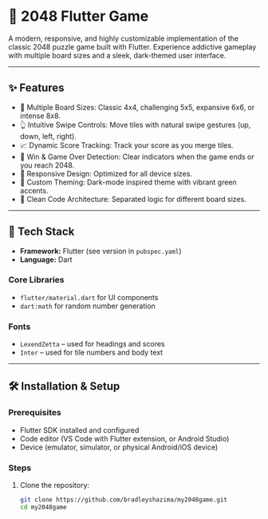 # 🎲 2048 Flutter Game

A modern, responsive, and highly customizable implementation of the classic 2048 puzzle game built with Flutter. Experience addictive gameplay with multiple board sizes and a sleek, dark-themed user interface.

---

## ✨ Features

- 🧩 Multiple Board Sizes: Classic 4x4, challenging 5x5, expansive 6x6, or intense 8x8.
- 👆 Intuitive Swipe Controls: Move tiles with natural swipe gestures (up, down, left, right).
- 📈 Dynamic Score Tracking: Track your score as you merge tiles.
- 🎯 Win & Game Over Detection: Clear indicators when the game ends or you reach 2048.
- 📱 Responsive Design: Optimized for all device sizes.
- 🎨 Custom Theming: Dark-mode inspired theme with vibrant green accents.
- 🧼 Clean Code Architecture: Separated logic for different board sizes.

---

## 🚀 Tech Stack

- **Framework:** Flutter (see version in `pubspec.yaml`)
- **Language:** Dart

### Core Libraries

- `flutter/material.dart` for UI components
- `dart:math` for random number generation

### Fonts

- `LexendZetta` – used for headings and scores
- `Inter` – used for tile numbers and body text

---

## 🛠️ Installation & Setup

### Prerequisites

- Flutter SDK installed and configured
- Code editor (VS Code with Flutter extension, or Android Studio)
- Device (emulator, simulator, or physical Android/iOS device)

### Steps

1. Clone the repository:
   ```bash
   git clone https://github.com/bradleyshazima/my2048game.git
   cd my2048game
